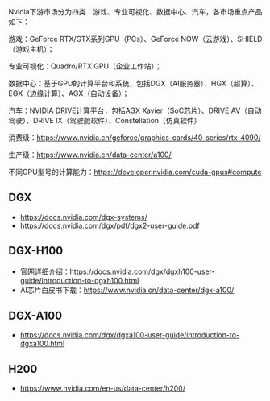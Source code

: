 




Nvidia下游市场分为四类：游戏、专业可视化、数据中心、汽车，各市场重点产品如下：

游戏：GeForce RTX/GTX系列GPU（PCs）、GeForce NOW（云游戏）、SHIELD（游戏主机）；

专业可视化：Quadro/RTX GPU（企业工作站）；

数据中心：基于GPU的计算平台和系统，包括DGX（AI服务器）、HGX（超算）、EGX（边缘计算）、AGX（自动设备）；

汽车：NVIDIA DRIVE计算平台，包括AGX Xavier（SoC芯片）、DRIVE AV（自动驾驶）、DRIVE IX（驾驶舱软件）、Constellation（仿真软件）



消费级：https://www.nvidia.cn/geforce/graphics-cards/40-series/rtx-4090/

生产级：https://www.nvidia.cn/data-center/a100/





不同GPU型号的计算能力：https://developer.nvidia.com/cuda-gpus#compute




## DGX

- https://docs.nvidia.com/dgx-systems/
- https://docs.nvidia.com/dgx/pdf/dgx2-user-guide.pdf



## DGX-H100


- 官网详细介绍：https://docs.nvidia.com/dgx/dgxh100-user-guide/introduction-to-dgxh100.html
- AI芯片白皮书下载：https://www.nvidia.cn/data-center/dgx-a100/



## DGX-A100
- https://docs.nvidia.com/dgx/dgxa100-user-guide/introduction-to-dgxa100.html


## H200

- https://www.nvidia.com/en-us/data-center/h200/















